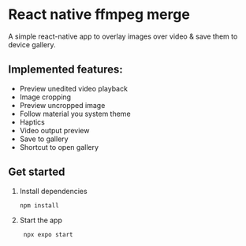 # React native ffmpeg merge

A simple react-native app to overlay images over video & save them to device gallery.

## Implemented features:

- Preview unedited video playback
- Image cropping
- Preview uncropped image
- Follow material you system theme
- Haptics
- Video output preview
- Save to gallery
- Shortcut to open gallery

## Get started

1. Install dependencies

   ```bash
   npm install
   ```

2. Start the app

   ```bash
    npx expo start
   ```
